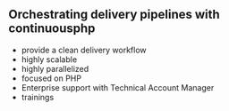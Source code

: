 ##  Orchestrating delivery pipelines with continuousphp

* provide a clean delivery workflow
* highly scalable
* highly parallelized
* focused on PHP
* Enterprise support with Technical Account Manager
* trainings
